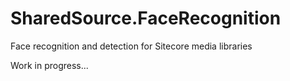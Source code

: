 # SharedSource.FaceRecognition
Face recognition and detection for Sitecore media libraries

Work in progress...
